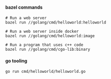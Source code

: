 #### bazel commands
```
# Run a web server
bazel run //golang/cmd/helloworld:helloworld

# Run a web server inside docker
bazel run //golang/cmd/helloworld:image

# Run a program that uses c++ code
bazel run //golang/cmd/cgo-lib:binary
```


#### go tooling
```
go run cmd/helloworld/helloworld.go
```
